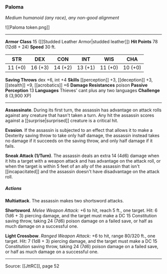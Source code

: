 ### Paloma
_Medium humanoid (any race), any non-good alignment_

![[Paloma token.png]]


---

**Armor Class** 15 ([[Studded Leather Armor|studded leather]])
**Hit Points** 78 (12d8 + 24)
**Speed** 30 ft.

| STR     | DEX     | CON     | INT     | WIS     | CHA     |
|---------|---------|---------|---------|---------|---------|
| 11 (+0) | 16 (+3) | 14 (+2) | 13 (+1) | 11 (+0) | 10 (+0) |

**Saving Throws** dex +6, int +4
**Skills** [[perception]] +3, [[deception]] +3, [[stealth]] +9, [[acrobatics]] +6
**Damage Resistances** poison
**Passive Perception** 13
**Languages** Thieves' cant plus any two languages
**Challenge** 8 (3,900 XP)

---

**Assassinate**. During its first turn, the assassin has advantage on attack rolls against any creature that hasn't taken a turn. Any hit the assassin scores against a [[surprise|surprised]] creature is a critical hit.

**Evasion**. If the assassin is subjected to an effect that allows it to make a Dexterity saving throw to take only half damage, the assassin instead takes no damage if it succeeds on the saving throw, and only half damage if it fails.

**Sneak Attack (1/Turn)**. The assassin deals an extra 14 (4d6) damage when it hits a target with a weapon attack and has advantage on the attack roll, or when the target is within 5 feet of an ally of the assassin that isn't [[incapacitated]] and the assassin doesn't have disadvantage on the attack roll.

##### Actions
**Multiattack**. The assassin makes two shortsword attacks.

**Shortsword**. _Melee Weapon Attack:_ +6 to hit, reach 5 ft., one target. Hit: 6 (1d6 + 3) piercing damage, and the target must make a DC 15 Constitution saving throw, taking 24 (7d6) poison damage on a failed save, or half as much damage on a successful one.

**Light Crossbow**. _Ranged Weapon Attack:_ +6 to hit, range 80/320 ft., one target. Hit: 7 (1d8 + 3) piercing damage, and the target must make a DC 15 Constitution saving throw, taking 24 (7d6) poison damage on a failed save, or half as much damage on a successful one.


---

Source: [[JttRC]], page 52